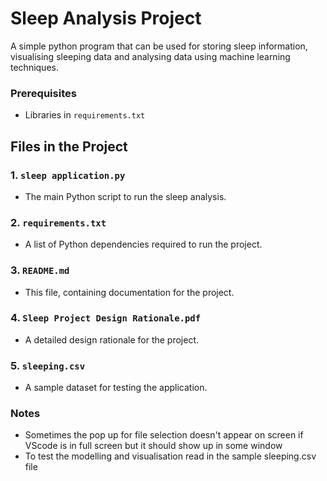 # Sleep Analysis Project 
A simple python program that can be used for storing sleep information, visualising sleeping data and analysing data using machine learning techniques.

### Prerequisites
- Libraries in `requirements.txt`

## Files in the Project

### 1. `sleep application.py`
   - The main Python script to run the sleep analysis.

### 2. `requirements.txt`
   - A list of Python dependencies required to run the project.

### 3. `README.md`
   - This file, containing documentation for the project.

### 4. `Sleep Project Design Rationale.pdf`
   - A detailed design rationale for the project.

### 5. `sleeping.csv`
   - A sample dataset for testing the application.


### Notes
- Sometimes the pop up for file selection doesn't appear on screen if VScode is in full screen but it should show up in some window
- To test the modelling and visualisation read in the sample sleeping.csv file 




